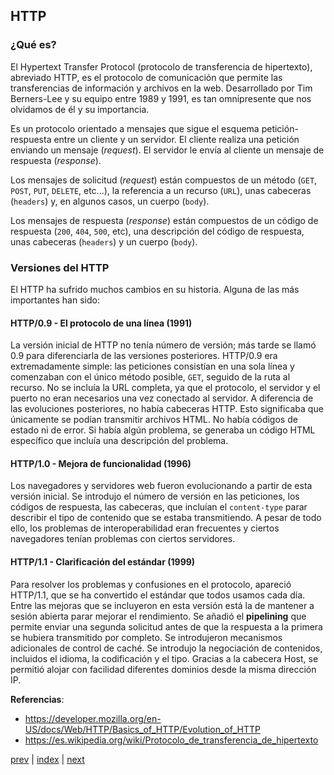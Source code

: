 ## HTTP

### ¿Qué es?

El Hypertext Transfer Protocol (protocolo de transferencia de hipertexto), abreviado HTTP, es el protocolo de
comunicación
que permite las transferencias de información y archivos en la web. Desarrollado por Tim Berners-Lee y su equipo entre
1989 y 1991, es tan omnipresente que nos olvidamos de él y su importancia.

Es un protocolo orientado a mensajes que sigue el esquema petición-respuesta entre un cliente y un servidor. El
cliente realiza una petición enviando un mensaje (*request*). El servidor le envía al cliente un mensaje de respuesta
(*response*).

Los mensajes de solicitud (*request*) están compuestos de un método (`GET`, `POST`, `PUT`, `DELETE`, etc...), la
referencia a un recurso (`URL`), unas cabeceras (`headers`) y, en algunos casos, un cuerpo (`body`).

Los mensajes de respuesta (*response*) están compuestos de un código de respuesta (`200`, `404`, `500`, etc), una
descripción del código de respuesta, unas cabeceras (`headers`) y un cuerpo (`body`).

### Versiones del HTTP

El HTTP ha sufrido muchos cambios en su historia. Alguna de las más importantes han sido:

#### HTTP/0.9 - El protocolo de una línea (1991)

La versión inicial de HTTP no tenía número de versión; más tarde se llamó 0.9 para diferenciarla de las versiones
posteriores. HTTP/0.9 era extremadamente simple: las peticiones consistían en una sola línea y comenzaban con el único
método posible, `GET`, seguido de la ruta al recurso. No se incluía la URL completa, ya que el protocolo, el servidor
y el puerto no eran necesarios una vez conectado al servidor. A diferencia de las evoluciones posteriores, no había
cabeceras HTTP. Esto significaba que únicamente se podían transmitir archivos HTML. No había códigos de estado ni de
error. Si había algún problema, se generaba un código HTML específico que incluía una descripción del problema.

#### HTTP/1.0 - Mejora de funcionalidad (1996)

Los navegadores y servidores web fueron evolucionando a partir de esta versión inicial. Se introdujo el número de
versión en las peticiones, los códigos de respuesta, las cabeceras, que incluían el `content-type` parar describir
el tipo de contenido que se estaba transmitiendo. A pesar de todo ello, los problemas de interoperabilidad eran
frecuentes y ciertos navegadores tenían problemas con ciertos servidores.

#### HTTP/1.1 - Clarificación del estándar (1999)

Para resolver los problemas y confusiones en el protocolo, apareció HTTP/1.1, que se ha convertido el estándar que
todos usamos cada día. Entre las mejoras que se incluyeron en esta versión está la de mantener a sesión abierta parar
mejorar el rendimiento. Se añadió el **pipelining** que permite enviar una segunda solicitud antes de que la respuesta
a la primera se hubiera transmitido por completo. Se introdujeron mecanismos adicionales de control de caché. Se
introdujo la negociación de contenidos, incluidos el idioma, la codificación y el tipo. Gracias a la cabecera Host, se
permitió alojar con facilidad diferentes dominios desde la misma dirección IP.

**Referencias**:

- https://developer.mozilla.org/en-US/docs/Web/HTTP/Basics_of_HTTP/Evolution_of_HTTP
- https://es.wikipedia.org/wiki/Protocolo_de_transferencia_de_hipertexto

[prev](CH-00.md) | [index](README.md) | [next](CH-01.md)